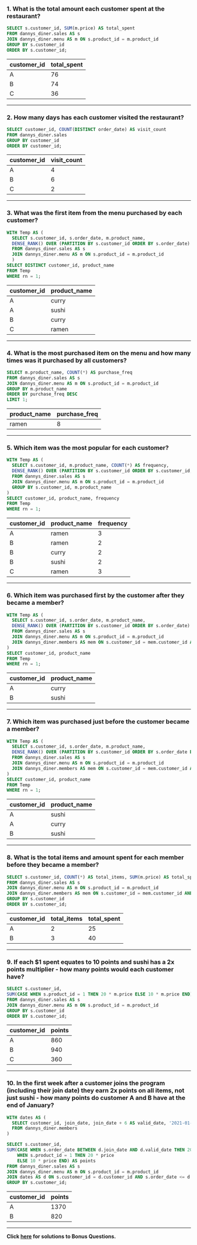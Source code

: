 ### 1. What is the total amount each customer spent at the restaurant?</b>

```sql
SELECT s.customer_id, SUM(m.price) AS total_spent
FROM dannys_diner.sales AS s
JOIN dannys_diner.menu AS m ON s.product_id = m.product_id
GROUP BY s.customer_id
ORDER BY s.customer_id;
```
| customer_id | total_spent |
| ----------- | ----------- |
| A           | 76          |
| B           | 74          |
| C           | 36          |

---

### 2. How many days has each customer visited the restaurant?

```sql
SELECT customer_id, COUNT(DISTINCT order_date) AS visit_count
FROM dannys_diner.sales
GROUP BY customer_id
ORDER BY customer_id;
```

| customer_id | visit_count |
| ----------- | ----------- |
| A           | 4           |
| B           | 6           |
| C           | 2           |

---

### 3. What was the first item from the menu purchased by each customer?

```sql
WITH Temp AS (
  SELECT s.customer_id, s.order_date, m.product_name,
  DENSE_RANK() OVER (PARTITION BY s.customer_id ORDER BY s.order_date) AS rn
  FROM dannys_diner.sales AS s
  JOIN dannys_diner.menu AS m ON s.product_id = m.product_id
  )
SELECT DISTINCT customer_id, product_name
FROM Temp
WHERE rn = 1;
```

| customer_id | product_name |
| ----------- | ------------ |
| A           | curry        |
| A           | sushi        |
| B           | curry        |
| C           | ramen        |

---

### 4. What is the most purchased item on the menu and how many times was it purchased by all customers?

```sql
SELECT m.product_name, COUNT(*) AS purchase_freq
FROM dannys_diner.sales AS s
JOIN dannys_diner.menu AS m ON s.product_id = m.product_id
GROUP BY m.product_name
ORDER BY purchase_freq DESC
LIMIT 1;
```

| product_name | purchase_freq |
| ------------ | ------------- |
| ramen        | 8             |

---

### 5. Which item was the most popular for each customer?

```sql
WITH Temp AS (
  SELECT s.customer_id, m.product_name, COUNT(*) AS frequency,
  DENSE_RANK() OVER (PARTITION BY s.customer_id ORDER BY s.customer_id, COUNT(*) DESC) AS rn
  FROM dannys_diner.sales AS s
  JOIN dannys_diner.menu AS m ON s.product_id = m.product_id
  GROUP BY s.customer_id, m.product_name
)
SELECT customer_id, product_name, frequency
FROM Temp
WHERE rn = 1;
```

| customer_id | product_name | frequency |
| ----------- | ------------ | --------- |
| A           | ramen        | 3         |
| B           | ramen        | 2         |
| B           | curry        | 2         |
| B           | sushi        | 2         |
| C           | ramen        | 3         |

---

### 6. Which item was purchased first by the customer after they became a member?

```sql
WITH Temp AS (
  SELECT s.customer_id, s.order_date, m.product_name,
  DENSE_RANK() OVER (PARTITION BY s.customer_id ORDER BY s.order_date) AS rn
  FROM dannys_diner.sales AS s
  JOIN dannys_diner.menu AS m ON s.product_id = m.product_id
  JOIN dannys_diner.members AS mem ON s.customer_id = mem.customer_id AND s.order_date >= mem.join_date
)
SELECT customer_id, product_name
FROM Temp
WHERE rn = 1;
```

| customer_id | product_name |
| ----------- | ------------ |
| A           | curry        |
| B           | sushi        |

---

### 7. Which item was purchased just before the customer became a member?

```sql
WITH Temp AS (
  SELECT s.customer_id, s.order_date, m.product_name,
  DENSE_RANK() OVER (PARTITION BY s.customer_id ORDER BY s.order_date DESC) AS rn
  FROM dannys_diner.sales AS s
  JOIN dannys_diner.menu AS m ON s.product_id = m.product_id
  JOIN dannys_diner.members AS mem ON s.customer_id = mem.customer_id AND s.order_date < mem.join_date
)
SELECT customer_id, product_name
FROM Temp
WHERE rn = 1;
```

| customer_id | product_name |
| ----------- | ------------ |
| A           | sushi        |
| A           | curry        |
| B           | sushi        |

---

### 8. What is the total items and amount spent for each member before they became a member?

```sql
SELECT s.customer_id, COUNT(*) AS total_items, SUM(m.price) AS total_spent
FROM dannys_diner.sales AS s
JOIN dannys_diner.menu AS m ON s.product_id = m.product_id
JOIN dannys_diner.members AS mem ON s.customer_id = mem.customer_id AND s.order_date < mem.join_date
GROUP BY s.customer_id
ORDER BY s.customer_id;
```

| customer_id | total_items | total_spent |
| ----------- | ----------- | ----------- |
| A           | 2           | 25          |
| B           | 3           | 40          |

---

### 9. If each $1 spent equates to 10 points and sushi has a 2x points multiplier - how many points would each customer have?

```sql
SELECT s.customer_id,
SUM(CASE WHEN s.product_id = 1 THEN 20 * m.price ELSE 10 * m.price END) AS points
FROM dannys_diner.sales AS s
JOIN dannys_diner.menu AS m ON s.product_id = m.product_id
GROUP BY s.customer_id
ORDER BY s.customer_id;
```

| customer_id | points |
| ----------- | ------ |
| A           | 860    |
| B           | 940    |
| C           | 360    |

---

### 10. In the first week after a customer joins the program (including their join date) they earn 2x points on all items, not just sushi - how many points do customer A and B have at the end of January?

```sql
WITH dates AS (
  SELECT customer_id, join_date, join_date + 6 AS valid_date, '2021-01-31'::date AS end_date
  FROM dannys_diner.members
)

SELECT s.customer_id,
SUM(CASE WHEN s.order_date BETWEEN d.join_date AND d.valid_date THEN 20 * price
    WHEN s.product_id = 1 THEN 20 * price
    ELSE 10 * price END) AS points
FROM dannys_diner.sales AS s
JOIN dannys_diner.menu AS m ON s.product_id = m.product_id
JOIN dates AS d ON s.customer_id = d.customer_id AND s.order_date <= d.end_date
GROUP BY s.customer_id;
```

| customer_id | points |
| ----------- | ------ |
| A           | 1370   |
| B           | 820    |

---

**Click [here](https://github.com/anweasha/8-Week-SQL-Challenge/blob/main/%231%20-%20Danny's%20Diner/Solutions/B.%20Bonus%20Questions.md) for solutions to Bonus Questions.**
